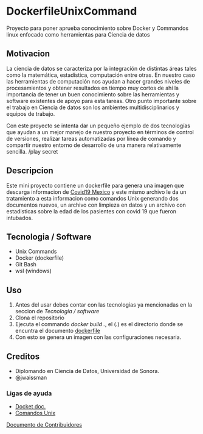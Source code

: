 # DockerfileUnixCommand
Proyecto para poner aprueba conocimiento sobre Docker y Commandos linux enfocado como herramientas para Ciencia de datos

## Motivacion
La ciencia de datos se caracteriza por la integración de distintas áreas tales 
como la matemática, estadística, computación entre otras. En nuestro caso las 
herramientas de computación nos ayudan a hacer grandes niveles de procesamientos 
y obtener resultados en tiempo muy cortos de ahí la importancia de tener 
un buen conocimiento sobre las herramientas y software existentes de apoyo para esta tareas. 
Otro punto importante sobre el trabajo en Ciencia de datos son los ambientes multidisciplinarios y equipos de trabajo.

Con este proyecto se intenta dar un pequeño ejemplo de dos tecnologías que ayudan a un mejor manejo 
de nuestro proyecto en términos de control de versiones, realizar tareas automatizadas por línea de comando
y compartir nuestro entorno de desarrollo de una manera relativamente sencilla.
/play secret

## Descripcion
Este mini proyecto contiene un dockerfile para genera una imagen que descarga informacion de [Covid19 Mexico](http://datosabiertos.salud.gob.mx/gobmx/salud/datos_abiertos/datos_abiertos_covid19.zip)
y este mismo archivo le da un tratamiento a esta informacion como comandos Unix generando dos documentos nuevos, un archivo con limpieza en datos y un archivo con estadisticas sobre la edad de los pasientes 
con covid 19 que fueron intubados.

## Tecnologia / Software
* Unix Commands
* Docker (dockerfile)
* Git Bash
* wsl (windows)

## Uso
1. Antes del usar debes contar con las tecnologias ya mencionadas en la seccion de _Tecnologia / software_
2. Clona el repositorio
3. Ejecuta el commando *docker build <imagen-name> .*, el (.) es el directorio donde se encuntra el documento
[dockerfile](Dockerfile)
4. Con esto se genera un imagen con las configuraciones necesaria.

## Creditos
- Diplomando en Ciencia de Datos, Universidad de Sonora.
- @jwaissman

### Ligas de ayuda
- [Docket doc.](https://docs.docker.com/)
- [Comandos Unix](http://swcarpentry.github.io/shell-novice/)

[Documento de Contribuidores](CONTRIBUTORS.md) 